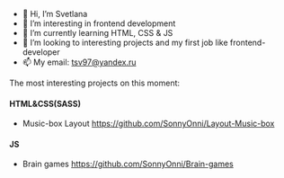 - 👋 Hi, I’m Svetlana
- 👀 I’m interesting in frontend development
- 🌱 I’m currently learning HTML, CSS & JS
- 💞️ I’m looking to interesting projects and my first job like frontend-developer
- 📫 My email: tsv97@yandex.ru

The most interesting projects on this moment:

#### HTML&CSS(SASS) 
- Music-box Layout
https://github.com/SonnyOnni/Layout-Music-box

#### JS
- Brain games
https://github.com/SonnyOnni/Brain-games

<!---
SonnyOnni/SonnyOnni is a ✨ special ✨ repository because its `README.md` (this file) appears on your GitHub profile.
You can click the Preview link to take a look at your changes.
--->
